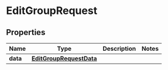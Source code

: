 

# EditGroupRequest


## Properties

| Name | Type | Description | Notes |
|------------ | ------------- | ------------- | -------------|
|**data** | [**EditGroupRequestData**](EditGroupRequestData.md) |  |  |



